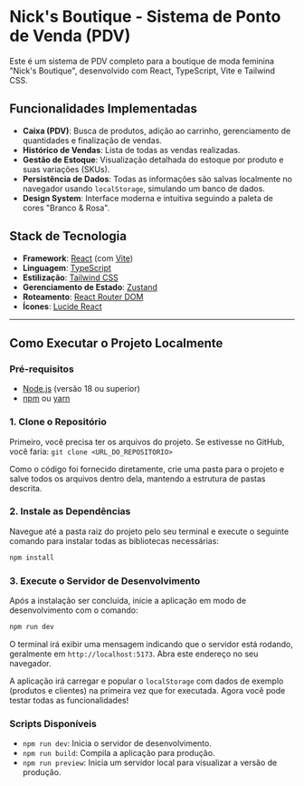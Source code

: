 # Nick's Boutique - Sistema de Ponto de Venda (PDV)

Este é um sistema de PDV completo para a boutique de moda feminina "Nick's Boutique", desenvolvido com React, TypeScript, Vite e Tailwind CSS.

## Funcionalidades Implementadas

-   **Caixa (PDV)**: Busca de produtos, adição ao carrinho, gerenciamento de quantidades e finalização de vendas.
-   **Histórico de Vendas**: Lista de todas as vendas realizadas.
-   **Gestão de Estoque**: Visualização detalhada do estoque por produto e suas variações (SKUs).
-   **Persistência de Dados**: Todas as informações são salvas localmente no navegador usando `localStorage`, simulando um banco de dados.
-   **Design System**: Interface moderna e intuitiva seguindo a paleta de cores "Branco & Rosa".

## Stack de Tecnologia

-   **Framework**: [React](https://reactjs.org/) (com [Vite](https://vitejs.dev/))
-   **Linguagem**: [TypeScript](https://www.typescriptlang.org/)
-   **Estilização**: [Tailwind CSS](https://tailwindcss.com/)
-   **Gerenciamento de Estado**: [Zustand](https://github.com/pmndrs/zustand)
-   **Roteamento**: [React Router DOM](https://reactrouter.com/)
-   **Ícones**: [Lucide React](https://lucide.dev/)

---

## Como Executar o Projeto Localmente

### Pré-requisitos

-   [Node.js](https://nodejs.org/) (versão 18 ou superior)
-   [npm](https://www.npmjs.com/) ou [yarn](https://yarnpkg.com/)

### 1. Clone o Repositório

Primeiro, você precisa ter os arquivos do projeto. Se estivesse no GitHub, você faria:
`git clone <URL_DO_REPOSITORIO>`

Como o código foi fornecido diretamente, crie uma pasta para o projeto e salve todos os arquivos dentro dela, mantendo a estrutura de pastas descrita.

### 2. Instale as Dependências

Navegue até a pasta raiz do projeto pelo seu terminal e execute o seguinte comando para instalar todas as bibliotecas necessárias:

```bash
npm install
```

### 3. Execute o Servidor de Desenvolvimento

Após a instalação ser concluída, inicie a aplicação em modo de desenvolvimento com o comando:

```bash
npm run dev
```

O terminal irá exibir uma mensagem indicando que o servidor está rodando, geralmente em `http://localhost:5173`. Abra este endereço no seu navegador.

A aplicação irá carregar e popular o `localStorage` com dados de exemplo (produtos e clientes) na primeira vez que for executada. Agora você pode testar todas as funcionalidades!

### Scripts Disponíveis

-   `npm run dev`: Inicia o servidor de desenvolvimento.
-   `npm run build`: Compila a aplicação para produção.
-   `npm run preview`: Inicia um servidor local para visualizar a versão de produção.
